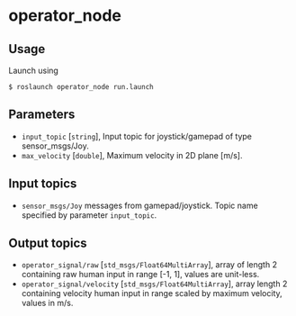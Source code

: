 # operator_node

## Usage

Launch using
```
$ roslaunch operator_node run.launch
```

## Parameters

* `input_topic` [`string`], Input topic for joystick/gamepad of type sensor_msgs/Joy.
* `max_velocity` [`double`], Maximum velocity in 2D plane [m/s].

## Input topics

* `sensor_msgs/Joy` messages from gamepad/joystick. Topic name specified by parameter `input_topic`.

## Output topics

* `operator_signal/raw` [`std_msgs/Float64MultiArray`], array of length 2 containing raw human input in range [-1, 1], values are unit-less.
* `operator_signal/velocity` [`std_msgs/Float64MultiArray`], array length 2 containing velocity human input in range scaled by maximum velocity, values in m/s.
